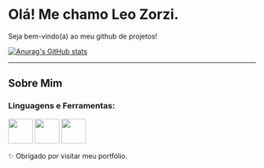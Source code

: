 # Olá! Me chamo Leo Zorzi.

Seja bem-vindo(a) ao meu github de projetos!

[![Anurag's GitHub stats](https://github-readme-stats.vercel.app/api?username=leozorzii)](https://github.com/leozorzii/github-readme-stats)

---

##  Sobre Mim

### Linguagens e Ferramentas:
<img src="https://cdn.jsdelivr.net/gh/devicons/devicon/icons/java/java-original.svg" width="50" height="50"/>
<img src="https://cdn.jsdelivr.net/gh/devicons/devicon/icons/cplusplus/cplusplus-original.svg" width="50" height="50"/>
<img src="https://cdn.jsdelivr.net/gh/devicons/devicon/icons/python/python-original.svg" width="50" height="50"/>



✨ Obrigado por visitar meu portfólio.
